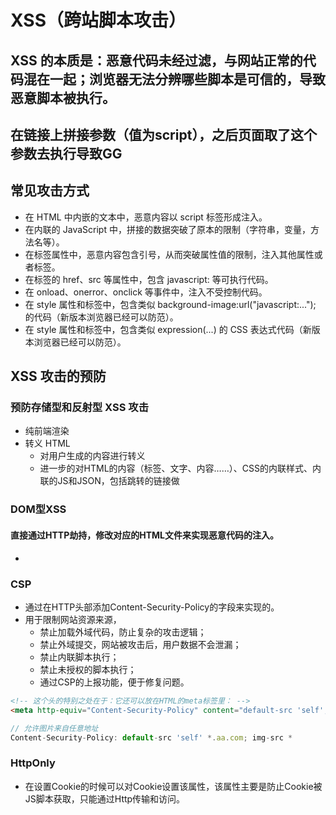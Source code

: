 # XSS（跨站脚本攻击）

## XSS 的本质是：恶意代码未经过滤，与网站正常的代码混在一起；浏览器无法分辨哪些脚本是可信的，导致恶意脚本被执行。

## 在链接上拼接参数（值为script），之后页面取了这个参数去执行导致GG

## 常见攻击方式
- 在 HTML 中内嵌的文本中，恶意内容以 script 标签形成注入。
- 在内联的 JavaScript 中，拼接的数据突破了原本的限制（字符串，变量，方法名等）。
- 在标签属性中，恶意内容包含引号，从而突破属性值的限制，注入其他属性或者标签。
- 在标签的 href、src 等属性中，包含 javascript: 等可执行代码。
- 在 onload、onerror、onclick 等事件中，注入不受控制代码。
- 在 style 属性和标签中，包含类似 background-image:url("javascript:..."); 的代码（新版本浏览器已经可以防范）。
- 在 style 属性和标签中，包含类似 expression(...) 的 CSS 表达式代码（新版本浏览器已经可以防范）。

## XSS 攻击的预防
### 预防存储型和反射型 XSS 攻击
- 纯前端渲染
- 转义 HTML
  - 对用户生成的内容进行转义
  - 进一步的对HTML的内容（标签、文字、内容……）、CSS的内联样式、内联的JS和JSON，包括跳转的链接做

### DOM型XSS
#### 直接通过HTTP劫持，修改对应的HTML文件来实现恶意代码的注入。
-

### CSP
- 通过在HTTP头部添加Content-Security-Policy的字段来实现的。
- 用于限制网站资源来源，
  - 禁止加载外域代码，防止复杂的攻击逻辑；
  - 禁止外域提交，网站被攻击后，用户数据不会泄漏；
  - 禁止内联脚本执行；
  - 禁止未授权的脚本执行；
  - 通过CSP的上报功能，便于修复问题。
  
```html
<!-- 这个头的特别之处在于：它还可以放在HTML的meta标签里： -->
<meta http-equiv="Content-Security-Policy" content="default-src 'self'; img-src https://*;">
```
```js
// 允许图片来自任意地址
Content-Security-Policy: default-src 'self' *.aa.com; img-src *
```

### HttpOnly
- 在设置Cookie的时候可以对Cookie设置该属性，该属性主要是防止Cookie被JS脚本获取，只能通过Http传输和访问。
